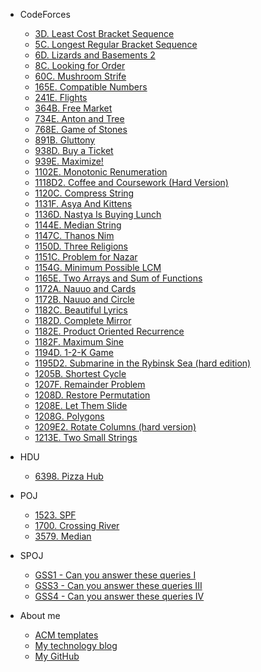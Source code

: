 -  CodeForces
   -   [3D. Least Cost Bracket Sequence](/CodeForces/3D.md)
   -   [5C. Longest Regular Bracket Sequence](/CodeForces/5C.md)
   -   [6D. Lizards and Basements 2](/CodeForces/6D.md)
   -   [8C. Looking for Order](/CodeForces/8C.md)
   -   [60C. Mushroom Strife](/CodeForces/60C.md)
   -   [165E. Compatible Numbers](/CodeForces/165E.md)
   -   [241E. Flights](/CodeForces/241E.md)
   -   [364B. Free Market](/CodeForces/364B.md)
   -   [734E. Anton and Tree](/CodeForces/734E.md)
   -   [768E. Game of Stones](/CodeForces/768E.md)
   -   [891B. Gluttony](/CodeForces/891B.md)
   -   [938D. Buy a Ticket](/CodeForces/938D.md)
   -   [939E. Maximize!](/CodeForces/939E.md)
   -   [1102E. Monotonic Renumeration](/CodeForces/1102E.md)
   -   [1118D2. Coffee and Coursework (Hard Version)](/CodeForces/1118D2.md)
   -   [1120C. Compress String](/CodeForces/1120C.md)
   -   [1131F. Asya And Kittens](/CodeForces/1131F.md)
   -   [1136D. Nastya Is Buying Lunch](/CodeForces/1136D.md)
   -   [1144E. Median String](/CodeForces/1144E.md)
   -   [1147C. Thanos Nim](/CodeForces/1147C.md)
   -   [1150D. Three Religions](/CodeForces/1150D.md)
   -   [1151C. Problem for Nazar](/CodeForces/1151C.md)
   -   [1154G. Minimum Possible LCM](/CodeForces/1154G.md)
   -   [1165E. Two Arrays and Sum of Functions](/CodeForces/1165E.md)
   -   [1172A. Nauuo and Cards](/CodeForces/1172A.md)
   -   [1172B. Nauuo and Circle](/CodeForces/1172B.md)
   -   [1182C. Beautiful Lyrics](/CodeForces/1182C.md)
   -   [1182D. Complete Mirror](/CodeForces/1182D.md)
   -   [1182E. Product Oriented Recurrence](/CodeForces/1182E.md)
   -   [1182F. Maximum Sine](/CodeForces/1182F.md)
   -   [1194D. 1-2-K Game](/CodeForces/1194D.md)
   -   [1195D2. Submarine in the Rybinsk Sea (hard edition)](/CodeForces/1195D2.md)
   -   [1205B. Shortest Cycle](/CodeForces/1205B.md)
   -   [1207F. Remainder Problem](/CodeForces/1207F.md)
   -   [1208D. Restore Permutation](/CodeForces/1208D.md)
   -   [1208E. Let Them Slide](/CodeForces/1208E.md)
   -   [1208G. Polygons](/CodeForces/1208G.md)
   -   [1209E2. Rotate Columns (hard version)](/CodeForces/1209E2.md)
   -   [1213E. Two Small Strings](/CodeForces/1213E.md)

-  HDU
   -   [6398. Pizza Hub](/HDU/6398.md)

-  POJ
   -   [1523. SPF](/POJ/1523.md)
   -   [1700. Crossing River](/POJ/1700.md)
   -   [3579. Median](/POJ/3579.md)

-  SPOJ
   -   [GSS1 - Can you answer these queries I](/SPOJ/GSS1.md)
   -   [GSS3 - Can you answer these queries III](/SPOJ/GSS3.md)
   -   [GSS4 - Can you answer these queries IV](/SPOJ/GSS4.md)

-   About me
    -   [ACM templates](https://www.cometeme.tech/algorithms-and-templates/)
    -   [My technology blog](https://www.cometeme.tech)
    -   [My GitHub](https://github.com/cometeme)
